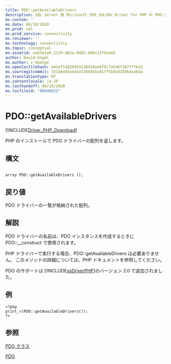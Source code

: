 ```yaml
---
title: PDO::getAvailableDrivers
description: SQL Server 用 Microsoft PDO_SQLSRV Driver for PHP の PDO::getAvailableDrivers 関数の API リファレンス。
ms.custom: ''
ms.date: 08/10/2020
ms.prod: sql
ms.prod_service: connectivity
ms.reviewer: ''
ms.technology: connectivity
ms.topic: conceptual
ms.assetid: eab561e6-1229-401a-9482-008c23f9a4e6
author: David-Engel
ms.author: v-daenge
ms.openlocfilehash: e43ef53820d24128d16ee0f0c7a5d6f1077ff6d2
ms.sourcegitcommit: 331b8495e4ab37266945c81ff5b93d250bdaa6da
ms.translationtype: HT
ms.contentlocale: ja-JP
ms.lasthandoff: 08/20/2020
ms.locfileid: "88646622"
---
```

# <a name="pdogetavailabledrivers"></a>PDO::getAvailableDrivers
[!INCLUDE[Driver_PHP_Download](../../includes/driver_php_download.md)]

PHP のインストールで PDO ドライバーの配列を返します。  
  
## <a name="syntax"></a>構文  
  
```  
  
array PDO::getAvailableDrivers ();  
```  
  
## <a name="return-value"></a>戻り値  
PDO ドライバーの一覧が格納された配列。  
  
## <a name="remarks"></a>解説  
PDO ドライバーの名前は、PDO インスタンスを作成するときに PDO::__construct で使用されます。  
  
PHP ドライバーで実行する場合、PDO::getAvailableDrivers は必要ありません。 このメソッドの詳細については、PHP ドキュメントを参照してください。  
  
PDO のサポートは [!INCLUDE[ssDriverPHP](../../includes/ssdriverphp_md.md)]のバージョン 2.0 で追加されました。  
  
## <a name="example"></a>例  
  
```  
<?php  
print_r(PDO::getAvailableDrivers());  
?>  
```  
  
## <a name="see-also"></a>参照  
[PDO クラス](../../connect/php/pdo-class.md)

[PDO](https://php.net/manual/book.pdo.php)  
  
